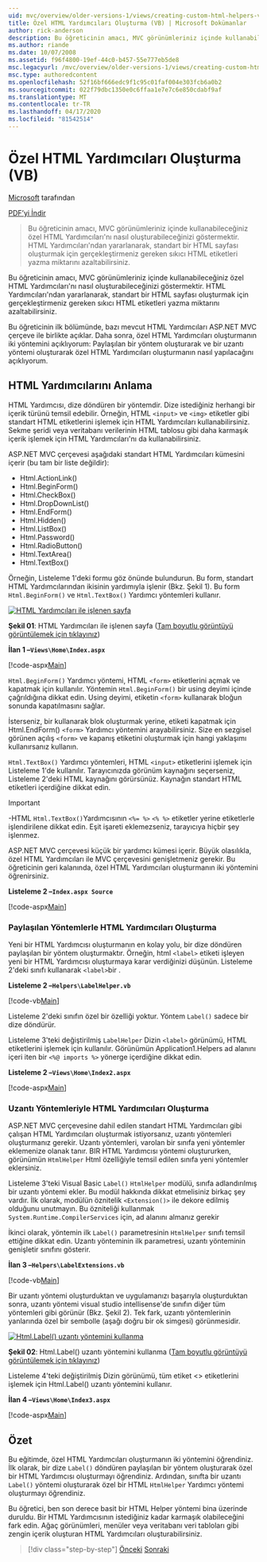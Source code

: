 ```yaml
---
uid: mvc/overview/older-versions-1/views/creating-custom-html-helpers-vb
title: Özel HTML Yardımcıları Oluşturma (VB) | Microsoft Dokümanlar
author: rick-anderson
description: Bu öğreticinin amacı, MVC görünümleriniz içinde kullanabileceğiniz özel HTML Yardımcıları'nı nasıl oluşturabileceğinizi göstermektir. HTML Helper'dan yararlanarak...
ms.author: riande
ms.date: 10/07/2008
ms.assetid: f96f4800-19ef-44c0-b457-55e777eb5de8
msc.legacyurl: /mvc/overview/older-versions-1/views/creating-custom-html-helpers-vb
msc.type: authoredcontent
ms.openlocfilehash: 52f16bf666edc9f1c95c01faf004e303fcb6a0b2
ms.sourcegitcommit: 022f79dbc1350e0c6ffaa1e7e7c6e850cdabf9af
ms.translationtype: MT
ms.contentlocale: tr-TR
ms.lasthandoff: 04/17/2020
ms.locfileid: "81542514"
---
```

# <a name="creating-custom-html-helpers-vb"></a>Özel HTML Yardımcıları Oluşturma (VB)

[Microsoft](https://github.com/microsoft) tarafından

[PDF’yi İndir](https://download.microsoft.com/download/1/1/f/11f721aa-d749-4ed7-bb89-a681b68894e6/ASPNET_MVC_Tutorial_9_VB.pdf)

> Bu öğreticinin amacı, MVC görünümleriniz içinde kullanabileceğiniz özel HTML Yardımcıları'nı nasıl oluşturabileceğinizi göstermektir. HTML Yardımcıları'ndan yararlanarak, standart bir HTML sayfası oluşturmak için gerçekleştirmeniz gereken sıkıcı HTML etiketleri yazma miktarını azaltabilirsiniz.

Bu öğreticinin amacı, MVC görünümleriniz içinde kullanabileceğiniz özel HTML Yardımcıları'nı nasıl oluşturabileceğinizi göstermektir. HTML Yardımcıları'ndan yararlanarak, standart bir HTML sayfası oluşturmak için gerçekleştirmeniz gereken sıkıcı HTML etiketleri yazma miktarını azaltabilirsiniz.

Bu öğreticinin ilk bölümünde, bazı mevcut HTML Yardımcıları ASP.NET MVC çerçeve ile birlikte açıklar. Daha sonra, özel HTML Yardımcıları oluşturmanın iki yöntemini açıklıyorum: Paylaşılan bir yöntem oluşturarak ve bir uzantı yöntemi oluşturarak özel HTML Yardımcıları oluşturmanın nasıl yapılacağını açıklıyorum.

## <a name="understanding-html-helpers"></a>HTML Yardımcılarını Anlama

HTML Yardımcısı, dize döndüren bir yöntemdir. Dize istediğiniz herhangi bir içerik türünü temsil edebilir. Örneğin, HTML `<input>` ve `<img>` etiketler gibi standart HTML etiketlerini işlemek için HTML Yardımcıları kullanabilirsiniz. Sekme şeridi veya veritabanı verilerinin HTML tablosu gibi daha karmaşık içerik işlemek için HTML Yardımcıları'nı da kullanabilirsiniz.

ASP.NET MVC çerçevesi aşağıdaki standart HTML Yardımcıları kümesini içerir (bu tam bir liste değildir):

- Html.ActionLink()
- Html.BeginForm()
- Html.CheckBox()
- Html.DropDownList()
- Html.EndForm()
- Html.Hidden()
- Html.ListBox()
- Html.Password()
- Html.RadioButton()
- Html.TextArea()
- Html.TextBox()

Örneğin, Listeleme 1'deki formu göz önünde bulundurun. Bu form, standart HTML Yardımcılarından ikisinin yardımıyla işlenir (Bkz. Şekil 1). Bu form `Html.BeginForm()` ve `Html.TextBox()` Yardımcı yöntemleri kullanır.

[![HTML Yardımcıları ile işlenen sayfa](creating-custom-html-helpers-vb/_static/image2.png)](creating-custom-html-helpers-vb/_static/image1.png)

**Şekil 01**: HTML Yardımcıları ile işlenen sayfa ([Tam boyutlu görüntüyü görüntülemek için tıklayınız](creating-custom-html-helpers-vb/_static/image3.png))

**İlan 1 –`Views\Home\Index.aspx`**

[!code-aspx[Main](creating-custom-html-helpers-vb/samples/sample1.aspx)]

`Html.BeginForm()` Yardımcı yöntemi, HTML `<form>` etiketlerini açmak ve kapatmak için kullanılır. Yöntemin `Html.BeginForm()` bir using deyimi içinde çağrıldığına dikkat edin. Using deyimi, etiketin `<form>` kullanarak bloğun sonunda kapatılmasını sağlar.

İsterseniz, bir kullanarak blok oluşturmak yerine, etiketi kapatmak için Html.EndForm() `<form>` Yardımcı yöntemini arayabilirsiniz. Size en sezgisel görünen açılış `<form>` ve kapanış etiketini oluşturmak için hangi yaklaşımı kullanırsanız kullanın.

`Html.TextBox()` Yardımcı yöntemleri, HTML `<input>` etiketlerini işlemek için Listeleme 1'de kullanılır. Tarayıcınızda görünüm kaynağını seçerseniz, Listeleme 2'deki HTML kaynağını görürsünüz. Kaynağın standart HTML etiketleri içerdiğine dikkat edin.

> [!IMPORTANT]
> -HTML `Html.TextBox()`Yardımcısının `<%= %>` `<% %>` etiketler yerine etiketlerle işlendirilene dikkat edin. Eşit işareti eklemezseniz, tarayıcıya hiçbir şey işlenmez.

ASP.NET MVC çerçevesi küçük bir yardımcı kümesi içerir. Büyük olasılıkla, özel HTML Yardımcıları ile MVC çerçevesini genişletmeniz gerekir. Bu öğreticinin geri kalanında, özel HTML Yardımcıları oluşturmanın iki yöntemini öğrenirsiniz.

**Listeleme 2 –`Index.aspx Source`**

[!code-aspx[Main](creating-custom-html-helpers-vb/samples/sample2.aspx)]

### <a name="creating-html-helpers-with-shared-methods"></a>Paylaşılan Yöntemlerle HTML Yardımcıları Oluşturma

Yeni bir HTML Yardımcısı oluşturmanın en kolay yolu, bir dize döndüren paylaşılan bir yöntem oluşturmaktır. Örneğin, html `<label>` etiketi işleyen yeni bir HTML Yardımcısı oluşturmaya karar verdiğinizi düşünün. Listeleme 2'deki sınıfı kullanarak `<label>`bir .

**Listeleme 2 –`Helpers\LabelHelper.vb`**

[!code-vb[Main](creating-custom-html-helpers-vb/samples/sample3.vb)]

Listeleme 2'deki sınıfın özel bir özelliği yoktur. Yöntem `Label()` sadece bir dize döndürür.

Listeleme 3'teki değiştirilmiş `LabelHelper` Dizin `<label>` görünümü, HTML etiketlerini işlemek için kullanılır. Görünümün Application1.Helpers ad alanını içeri iten bir `<%@ imports %>` yönerge içerdiğine dikkat edin.

**Listeleme 2 –`Views\Home\Index2.aspx`**

[!code-aspx[Main](creating-custom-html-helpers-vb/samples/sample4.aspx)]

### <a name="creating-html-helpers-with-extension-methods"></a>Uzantı Yöntemleriyle HTML Yardımcıları Oluşturma

ASP.NET MVC çerçevesine dahil edilen standart HTML Yardımcıları gibi çalışan HTML Yardımcıları oluşturmak istiyorsanız, uzantı yöntemleri oluşturmanız gerekir. Uzantı yöntemleri, varolan bir sınıfa yeni yöntemler eklemenize olanak tanır. BIR HTML Yardımcısı yöntemi oluştururken, görünümün `HtmlHelper` Html özelliğiyle temsil edilen sınıfa yeni yöntemler eklersiniz.

Listeleme 3'teki Visual Basic `Label()` `HtmlHelper` modülü, sınıfa adlandırılmış bir uzantı yöntemi ekler. Bu modül hakkında dikkat etmelisiniz birkaç şey vardır. İlk olarak, modülün öznitelik `<Extension()>` ile dekore edilmiş olduğunu unutmayın. Bu özniteliği kullanmak `System.Runtime.CompilerServices` için, ad alanını almanız gerekir

İkinci olarak, yöntemin ilk `Label()` parametresinin `HtmlHelper` sınıfı temsil ettiğine dikkat edin. Uzantı yönteminin ilk parametresi, uzantı yönteminin genişletir sınıfını gösterir.

**İlan 3 –`Helpers\LabelExtensions.vb`**

[!code-vb[Main](creating-custom-html-helpers-vb/samples/sample5.vb)]

Bir uzantı yöntemi oluşturduktan ve uygulamanızı başarıyla oluşturduktan sonra, uzantı yöntemi visual studio intellisense'de sınıfın diğer tüm yöntemleri gibi görünür (Bkz. Şekil 2). Tek fark, uzantı yöntemlerinin yanlarında özel bir sembolle (aşağı doğru bir ok simgesi) görünmesidir.

[![Html.Label() uzantı yöntemini kullanma](creating-custom-html-helpers-vb/_static/image5.png)](creating-custom-html-helpers-vb/_static/image4.png)

**Şekil 02**: Html.Label() uzantı yöntemini kullanma ([Tam boyutlu görüntüyü görüntülemek için tıklayınız](creating-custom-html-helpers-vb/_static/image6.png))

Listeleme 4'teki değiştirilmiş Dizin görünümü, tüm etiket &lt;&gt; etiketlerini işlemek için Html.Label() uzantı yöntemini kullanır.

**İlan 4 –`Views\Home\Index3.aspx`**

[!code-aspx[Main](creating-custom-html-helpers-vb/samples/sample6.aspx)]

## <a name="summary"></a>Özet

Bu eğitimde, özel HTML Yardımcıları oluşturmanın iki yöntemini öğrendiniz. İlk olarak, bir dize `Label()` döndüren paylaşılan bir yöntem oluşturarak özel bir HTML Yardımcısı oluşturmayı öğrendiniz. Ardından, sınıfta bir uzantı `Label()` yöntemi oluşturarak özel bir HTML `HtmlHelper` Yardımcı yöntemi oluşturmayı öğrendiniz.

Bu öğretici, ben son derece basit bir HTML Helper yöntemi bina üzerinde duruldu. Bir HTML Yardımcısının istediğiniz kadar karmaşık olabileceğini fark edin. Ağaç görünümleri, menüler veya veritabanı veri tabloları gibi zengin içerik oluşturan HTML Yardımcıları oluşturabilirsiniz.

> [!div class="step-by-step"]
> [Önceki](asp-net-mvc-views-overview-vb.md)
> [Sonraki](using-the-tagbuilder-class-to-build-html-helpers-vb.md)
